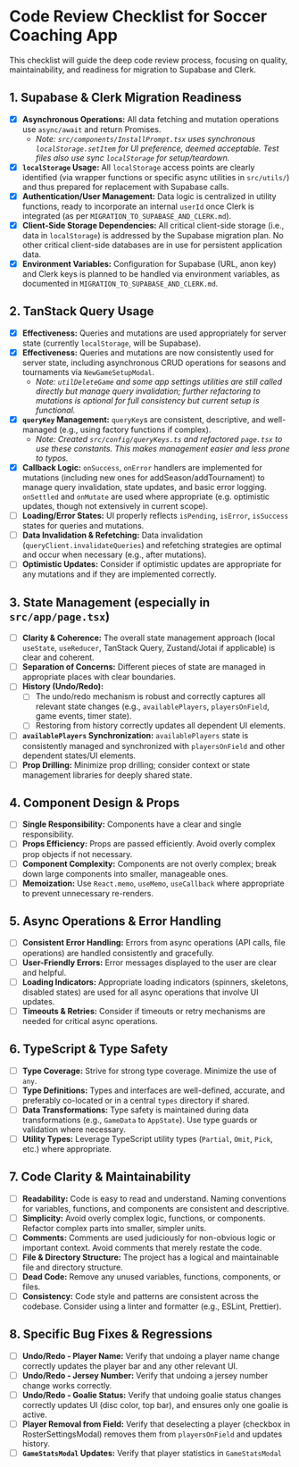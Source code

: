 # Code Review Checklist for Soccer Coaching App

This checklist will guide the deep code review process, focusing on quality, maintainability, and readiness for migration to Supabase and Clerk.

## 1. Supabase & Clerk Migration Readiness
- [X] **Asynchronous Operations:** All data fetching and mutation operations use `async/await` and return Promises.
    - *Note: `src/components/InstallPrompt.tsx` uses synchronous `localStorage.setItem` for UI preference, deemed acceptable. Test files also use sync `localStorage` for setup/teardown.*
- [X] **`localStorage` Usage:** All `localStorage` access points are clearly identified (via wrapper functions or specific async utilities in `src/utils/`) and thus prepared for replacement with Supabase calls.
- [X] **Authentication/User Management:** Data logic is centralized in utility functions, ready to incorporate an internal `userId` once Clerk is integrated (as per `MIGRATION_TO_SUPABASE_AND_CLERK.md`).
- [X] **Client-Side Storage Dependencies:** All critical client-side storage (i.e., data in `localStorage`) is addressed by the Supabase migration plan. No other critical client-side databases are in use for persistent application data.
- [X] **Environment Variables:** Configuration for Supabase (URL, anon key) and Clerk keys is planned to be handled via environment variables, as documented in `MIGRATION_TO_SUPABASE_AND_CLERK.md`.

## 2. TanStack Query Usage
- [X] **Effectiveness:** Queries and mutations are used appropriately for server state (currently `localStorage`, will be Supabase).
- [X] **Effectiveness:** Queries and mutations are now consistently used for server state, including asynchronous CRUD operations for seasons and tournaments via `NewGameSetupModal`.
    - *Note: `utilDeleteGame` and some app settings utilities are still called directly but manage query invalidation; further refactoring to mutations is optional for full consistency but current setup is functional.*
- [X] **`queryKey` Management:** `queryKey`s are consistent, descriptive, and well-managed (e.g., using factory functions if complex).
    - *Note: Created `src/config/queryKeys.ts` and refactored `page.tsx` to use these constants. This makes management easier and less prone to typos.*
- [X] **Callback Logic:** `onSuccess`, `onError` handlers are implemented for mutations (including new ones for addSeason/addTournament) to manage query invalidation, state updates, and basic error logging. `onSettled` and `onMutate` are used where appropriate (e.g. optimistic updates, though not extensively in current scope).
- [ ] **Loading/Error States:** UI properly reflects `isPending`, `isError`, `isSuccess` states for queries and mutations.
- [ ] **Data Invalidation & Refetching:** Data invalidation (`queryClient.invalidateQueries`) and refetching strategies are optimal and occur when necessary (e.g., after mutations).
- [ ] **Optimistic Updates:** Consider if optimistic updates are appropriate for any mutations and if they are implemented correctly.

## 3. State Management (especially in `src/app/page.tsx`)
- [ ] **Clarity & Coherence:** The overall state management approach (local `useState`, `useReducer`, TanStack Query, Zustand/Jotai if applicable) is clear and coherent.
- [ ] **Separation of Concerns:** Different pieces of state are managed in appropriate places with clear boundaries.
- [ ] **History (Undo/Redo):**
    - [ ] The undo/redo mechanism is robust and correctly captures all relevant state changes (e.g., `availablePlayers`, `playersOnField`, game events, timer state).
    - [ ] Restoring from history correctly updates all dependent UI elements.
- [ ] **`availablePlayers` Synchronization:** `availablePlayers` state is consistently managed and synchronized with `playersOnField` and other dependent states/UI elements.
- [ ] **Prop Drilling:** Minimize prop drilling; consider context or state management libraries for deeply shared state.

## 4. Component Design & Props
- [ ] **Single Responsibility:** Components have a clear and single responsibility.
- [ ] **Props Efficiency:** Props are passed efficiently. Avoid overly complex prop objects if not necessary.
- [ ] **Component Complexity:** Components are not overly complex; break down large components into smaller, manageable ones.
- [ ] **Memoization:** Use `React.memo`, `useMemo`, `useCallback` where appropriate to prevent unnecessary re-renders.

## 5. Async Operations & Error Handling
- [ ] **Consistent Error Handling:** Errors from async operations (API calls, file operations) are handled consistently and gracefully.
- [ ] **User-Friendly Errors:** Error messages displayed to the user are clear and helpful.
- [ ] **Loading Indicators:** Appropriate loading indicators (spinners, skeletons, disabled states) are used for all async operations that involve UI updates.
- [ ] **Timeouts & Retries:** Consider if timeouts or retry mechanisms are needed for critical async operations.

## 6. TypeScript & Type Safety
- [ ] **Type Coverage:** Strive for strong type coverage. Minimize the use of `any`.
- [ ] **Type Definitions:** Types and interfaces are well-defined, accurate, and preferably co-located or in a central `types` directory if shared.
- [ ] **Data Transformations:** Type safety is maintained during data transformations (e.g., `GameData` to `AppState`). Use type guards or validation where necessary.
- [ ] **Utility Types:** Leverage TypeScript utility types (`Partial`, `Omit`, `Pick`, etc.) where appropriate.

## 7. Code Clarity & Maintainability
- [ ] **Readability:** Code is easy to read and understand. Naming conventions for variables, functions, and components are consistent and descriptive.
- [ ] **Simplicity:** Avoid overly complex logic, functions, or components. Refactor complex parts into smaller, simpler units.
- [ ] **Comments:** Comments are used judiciously for non-obvious logic or important context. Avoid comments that merely restate the code.
- [ ] **File & Directory Structure:** The project has a logical and maintainable file and directory structure.
- [ ] **Dead Code:** Remove any unused variables, functions, components, or files.
- [ ] **Consistency:** Code style and patterns are consistent across the codebase. Consider using a linter and formatter (e.g., ESLint, Prettier).

## 8. Specific Bug Fixes & Regressions
- [ ] **Undo/Redo - Player Name:** Verify that undoing a player name change correctly updates the player bar and any other relevant UI.
- [ ] **Undo/Redo - Jersey Number:** Verify that undoing a jersey number change works correctly.
- [ ] **Undo/Redo - Goalie Status:** Verify that undoing goalie status changes correctly updates UI (disc color, top bar), and ensures only one goalie is active.
- [ ] **Player Removal from Field:** Verify that deselecting a player (checkbox in RosterSettingsModal) removes them from `playersOnField` and updates history.
- [ ] **`GameStatsModal` Updates:** Verify that player statistics in `GameStatsModal`